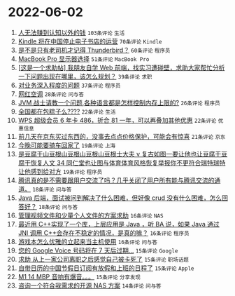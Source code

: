 # 2022-06-02

1. [人无法赚到认知以外的钱](https://www.v2ex.com/t/856873) `103条评论` `生活`
1. [Kindle 将在中国停止电子书店的运营](https://www.v2ex.com/t/856939) `70条评论` `Kindle`
1. [是不是只有老司机才记得 Thunderbird？](https://www.v2ex.com/t/856850) `60条评论` `程序员`
1. [MacBook Pro 显示器选择](https://www.v2ex.com/t/856849) `51条评论` `MacBook Pro`
1. [[这是一个求助帖] 我朋友自学 Web 前端，找实习遭碰壁，求助大家帮忙分析一下问题出现在哪里，该怎么规划？](https://www.v2ex.com/t/856890) `39条评论` `求职`
1. [对业务深入程度的问题](https://www.v2ex.com/t/856884) `37条评论` `程序员`
1. [网红空调](https://www.v2ex.com/t/856900) `28条评论` `问与答`
1. [JVM 战士请教一个问题,各种语言都是怎样控制内存上限的?](https://www.v2ex.com/t/856864) `26条评论` `程序员`
1. [全国都在包粽子么????](https://www.v2ex.com/t/856895) `22条评论` `生活`
1. [WPS 超级会员 6 年卡 486，折合 81 一年，可以再叠加其他优惠](https://www.v2ex.com/t/856857) `22条评论` `优惠信息`
1. [前几天在京东买过东西的，没事去点点价格保护，可能会有惊喜](https://www.v2ex.com/t/856867) `21条评论` `京东`
1. [今晚可能要骑车回家了](https://www.v2ex.com/t/856919) `19条评论` `上海`
1. [是豆腐干山豆根山豆根山豆根山豆根士大夫 v 复古如图一要让他也让豆腐干豆腐干恢复人文 34 同仁堂也让图与体育体育风格恢复举报你不更符合瑞特瑞特让他感到给对方](https://www.v2ex.com/t/856859) `19条评论` `程序员`
1. [腾讯真的是不需要跟用户交流了吗？几乎关闭了用户所有能与腾讯交流的通道。](https://www.v2ex.com/t/856899) `18条评论` `问与答`
1. [Java 后端，面试被问到解决了什么困难，但好像 crud 没有什么困难，怎么回答好？](https://www.v2ex.com/t/856854) `18条评论` `问与答`
1. [管理视频文件和少量个人文件的方案求助](https://www.v2ex.com/t/856935) `16条评论` `NAS`
1. [最近用 C++实现了一个库，上层应用是 Java ，听 BA 说，如果 Java 通过 JNI 调用 C++会存在不稳定的情况，是真的嘛？](https://www.v2ex.com/t/856885) `16条评论` `程序员`
1. [游戏本怎么优雅的立起来当主机使用](https://www.v2ex.com/t/856882) `16条评论` `问与答`
1. [您的 Google Voice 号码将在 7 天后过期…](https://www.v2ex.com/t/856944) `15条评论` `Google`
1. [求助 从上一家公司离职之后感觉自己被卡死了](https://www.v2ex.com/t/856923) `15条评论` `职场话题`
1. [自带日历的中国节假日订阅有放假和上班的日程了](https://www.v2ex.com/t/856905) `15条评论` `Apple`
1. [M1 14 MBP 音响有爆音。。。](https://www.v2ex.com/t/856879) `15条评论` `分享发现`
1. [咨询一个符合我需求的开源 NAS 方案](https://www.v2ex.com/t/856877) `14条评论` `问与答`
